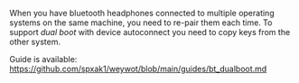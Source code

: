 When you have bluetooth headphones connected to multiple operating systems on the same machine, you need to re-pair them each time. To support *dual boot* with device autoconnect you need to copy keys from the other system.

Guide is available: 
https://github.com/spxak1/weywot/blob/main/guides/bt_dualboot.md
